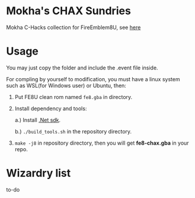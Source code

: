 # Mokha's CHAX Sundries

Mokha C-Hacks collection for FireEmblem8U, see [here](https://feuniverse.us/t/mokhas-hacks-sundries/16204)

# Usage

You may just copy the folder and include the .event file inside.

For compling by yourself to modification, you must have a linux system such as WSL(for Windows user) or Ubuntu, then:

1. Put FE8U clean rom named `fe8.gba` in directory.

2. Install dependency and tools:

    a.) Install [.Net sdk](https://learn.microsoft.com/en-us/dotnet/core/install/linux-ubuntu#2004).

    b.) `./build_tools.sh` in the repository directory.

3. `make -j8` in repository directory, then you will get **fe8-chax.gba** in your repo.

# Wizardry list

to-do

